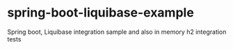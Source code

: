 # spring-boot-liquibase-example
Spring boot, Liquibase integration sample and also in memory h2 integration tests
